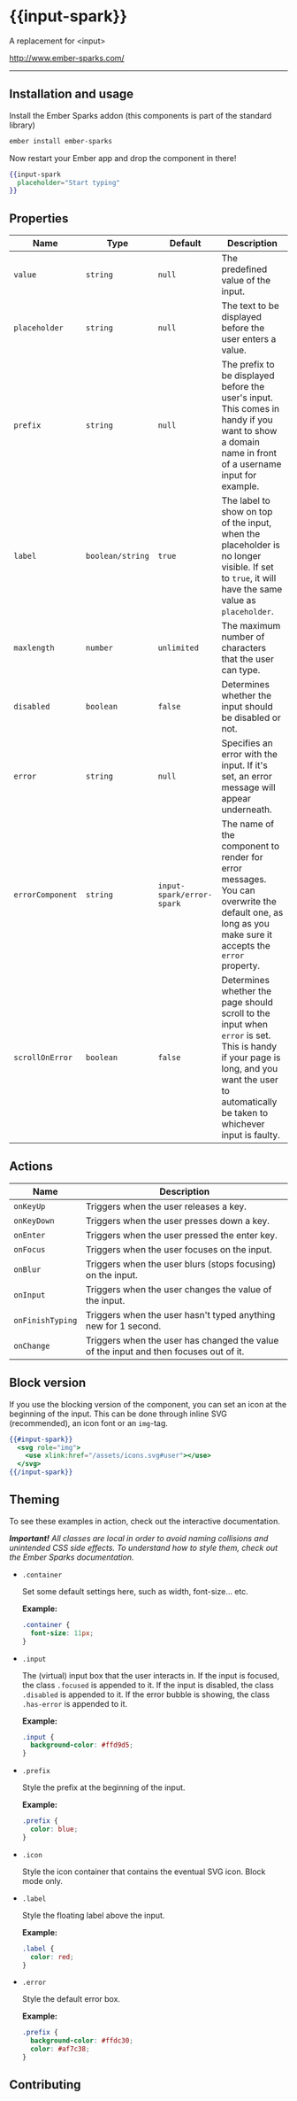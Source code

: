 # {{input-spark}}

A replacement for \<input\>

<http://www.ember-sparks.com/>

----

## Installation and usage

Install the Ember Sparks addon (this components is part of the standard library)
```bash
ember install ember-sparks
```

Now restart your Ember app and drop the component in there!
```handlebars
{{input-spark
  placeholder="Start typing"
}}
```

## Properties

| Name             | Type             | Default                   | Description                        |
|------------------|------------------|---------------------------|------------------------------------|
| `value`          | `string`         | `null`                    | The predefined value of the input. |
| `placeholder`    | `string`         | `null`                    | The text to be displayed before the user enters a value. |
| `prefix`         | `string`         | `null`                    | The prefix to be displayed before the user's input. This comes in handy if you want to show a domain name in front of a username input for example. |
| `label`          | `boolean/string` | `true`                    | The label to show on top of the input, when the placeholder is no longer visible. If set to `true`, it will have the same value as `placeholder`. |
| `maxlength`      | `number`         | `unlimited`               | The maximum number of characters that the user can type. |
| `disabled`       | `boolean`        | `false`                   | Determines whether the input should be disabled or not. |
| `error`          | `string`         | `null`                    | Specifies an error with the input. If it's set, an error message will appear underneath. |
| `errorComponent` | `string`         | `input-spark/error-spark` | The name of the component to render for error messages. You can overwrite the default one, as long as you make sure it accepts the `error` property. |
| `scrollOnError`  | `boolean`        | `false`                   | Determines whether the page should scroll to the input when `error` is set. This is handy if your page is long, and you want the user to automatically be taken to whichever input is faulty. |


## Actions

| Name             | Description                                                                           |
|------------------|---------------------------------------------------------------------------------------|
| `onKeyUp`        | Triggers when the user releases a key.                                                |
| `onKeyDown`      | Triggers when the user presses down a key.                                            |
| `onEnter`        | Triggers when the user pressed the enter key.                                         |
| `onFocus`        | Triggers when the user focuses on the input.                                          |
| `onBlur`         | Triggers when the user blurs (stops focusing) on the input.                           |
| `onInput`        | Triggers when the user changes the value of the input.                                |
| `onFinishTyping` | Triggers when the user hasn't typed anything new for 1 second.                        |
| `onChange`       | Triggers when the user has changed the value of the input and then focuses out of it. |


## Block version

If you use the blocking version of the component, you can set an icon at the beginning of the input. This can be done through inline SVG (recommended), an icon font or an `img`-tag.

```handlebars
{{#input-spark}}
  <svg role="img">
    <use xlink:href="/assets/icons.svg#user"></use>
  </svg>
{{/input-spark}}
```


## Theming

To see these examples in action, check out the interactive documentation.

<em>**Important!** All classes are local in order to avoid naming collisions and unintended CSS side effects. To understand how to style them, check out the Ember Sparks documentation.</em>

- `.container`

  Set some default settings here, such as width, font-size... etc.

  **Example:**
  ```css
  .container {
    font-size: 11px;
  }
  ```

- `.input`

  The (virtual) input box that the user interacts in.
  If the input is focused, the class `.focused` is appended to it.
  If the input is disabled, the class `.disabled` is appended to it.
  If the error bubble is showing, the class `.has-error` is appended to it.

  **Example:**
  ```css
  .input {
    background-color: #ffd9d5;
  }
  ```
  
- `.prefix`

  Style the prefix at the beginning of the input.

  **Example:**
  ```css
  .prefix {
    color: blue;
  }
  ```

- `.icon`

  Style the icon container that contains the eventual SVG icon. Block mode only.

- `.label`

  Style the floating label above the input.

  **Example:**
  ```css
  .label {
    color: red;
  }
  ```

- `.error`

  Style the default error box.

  **Example:**
  ```css
  .prefix {
    background-color: #ffdc30;
    color: #af7c38;
  }
  ```
  
## Contributing

